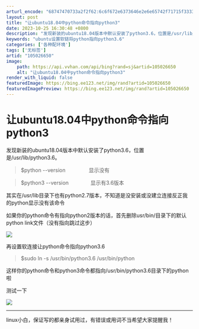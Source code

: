 ```yaml
---
arturl_encode: "68747470733a2f2f62:6c6f672e6373646e2e6e65742f71715f33333833363039322f:61727469636c652f64657461696c732f313035303236363530"
layout: post
title: "让ubuntu18.04中python命令指向python3"
date: 2023-10-25 16:30:48 +0800
description: "发现新装的ubuntu18.04版本中默认安装了python3.6，位置是/usr/lib/pyth"
keywords: "ubuntu设置软链将python指向python3.6"
categories: ['各种配环境']
tags: ['无标签']
artid: "105026650"
image:
    path: https://api.vvhan.com/api/bing?rand=sj&artid=105026650
    alt: "让ubuntu18.04中python命令指向python3"
render_with_liquid: false
featuredImage: https://bing.ee123.net/img/rand?artid=105026650
featuredImagePreview: https://bing.ee123.net/img/rand?artid=105026650
---
```


# 让ubuntu18.04中python命令指向python3

发现新装的ubuntu18.04版本中默认安装了python3.6，位置是/usr/lib/python3.6。

> $python --version                显示没有

> $python3 --version               显示有3.6版本

其实在/usr/lib目录下也有python2.7版本，不知道是没安装或没建立连接反正我的python显示没有该命令

如果你的python命令有指向python2版本的话，首先删除usr/bin/目录下的默认python link文件（没有指向跳过这步）

![](https://i-blog.csdnimg.cn/blog_migrate/9d72eb855c978236eb2de3d542ad0cbc.png)

再设置软连接让python命令指向python3.6

> $sudo ln -s /usr/bin/python3.6 /usr/bin/python

这样你的python命令和python3命令都指向/usr/bin/python3.6目录下的python啦

测试一下

![](https://i-blog.csdnimg.cn/blog_migrate/7cd9b215ed83462d77590ce6d5a30152.png)

---

linux小白，保证写的都亲身试用过，有错误或用词不当希望大家提醒我！